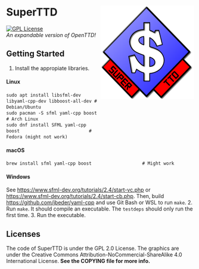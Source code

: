 # SuperTTD <img align="right" width="250" height="250" src="SuperTTD.png" alt="SuperTTD logo">
[![GPL License](https://img.shields.io/badge/license-GPL-blue.svg)](https://www.gnu.org/licenses/old-licenses/gpl-2.0.txt)  
*An expandable version of OpenTTD!*

## Getting Started
1. Install the appropiate libraries.
#### Linux
```shell
sudo apt install libsfml-dev libyaml-cpp-dev libboost-all-dev # Debian/Ubuntu
sudo pacman -S sfml yaml-cpp boost                            # Arch Linux
sudo dnf install SFML yaml-cpp boost                          # Fedora (might not work)
```
#### macOS
```shell
brew install sfml yaml-cpp boost                   # Might work
```
#### Windows
See https://www.sfml-dev.org/tutorials/2.4/start-vc.php or https://www.sfml-dev.org/tutorials/2.4/start-cb.php.
Then, build https://github.com/jbeder/yaml-cpp and use Git Bash or WSL to run `make`.
2. Run `make`. It should compile an executable. The `testdeps`
should only run the first time.
3. Run the executable.

## Licenses

The code of SuperTTD is under the GPL 2.0 License. The graphics
are under the Creative Commons Attribution-NoCommercial-ShareAlike
4.0 International License. **See the COPYING file for more info.**
